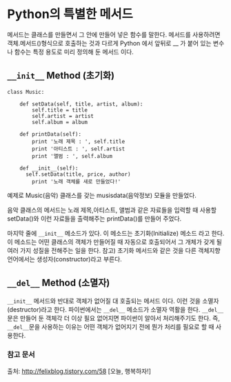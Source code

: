 Python의 특별한 메서드
=====================
메서드는 클래스를 만들면서 그 안에 만들어 넣은 함수를 말한다. 메서드를 사용하려면 객체.메서드()형식으로 호출하는 것과 다르게 Python 에서 앞뒤로 __ 가 붙어 있는 변수나 함수는 특정 용도로 미리 정의해 둔 메서드 이다.


## ```__init__``` Method (초기화)
```
class Music:

    def setData(self, title, artist, album):
        self.title = title
        self.artist = artist
        self.album = album

    def printData(self):
        print '노래 제목 : ', self.title
        print '아티스트 : ', self.artist
        print '앨범 : ', self.album

    def __init__(self):
      self.setData(title, price, author)
        print '노래 객체를 새로 만들었다!'
```
예제로 Music(음악) 클래스를 갖는 musisdata(음악정보) 모듈을 만들었다.

음악 클래스의 메서드는 노래 제목,아티스트, 앨범과 같은 자료들을 입력할 때 사용할 setData()와 이런 자료들을 출력해주는 printData()를 만들어 주었다.

마지막 줄에 ```__init__``` 메소드가 있다. 이 메소드는 초기화(Initialize) 메소드 라고 한다. 이 메소드는 어떤 클래스의 객체가 만들어질 때 자동으로 호출되어서 그 개체가 갖게 될 여러 가지 성질을 전해주는 일을 한다.
참고) 초기화 메서드와 같은 것을 다른 객체지향 언어에서는 생성자(constructor)라고 부른다.

## ```__del__``` Method (소멸자)

```__init__``` 메서드와 반대로 객체가 없어질 대 호출되는 메서드 이다. 이런 것을 소멸자(destructor)라고 한다. 파이썬에서는 ```__del__``` 메소드가 소멸자 역활을 한다. ```__del__```문은 만들어 둔 객체각 더 이상 필요 없어지면 파이썬이 알아서 처리해주기도 한다. 즉, ```__del__```문을 사용하는 이유는 어떤 객체가 없어지기 전에 뭔가 처리를 필요로 할 때 사용한다.


### 참고 문서

출처: http://felixblog.tistory.com/58 [오늘, 행복하자!]
